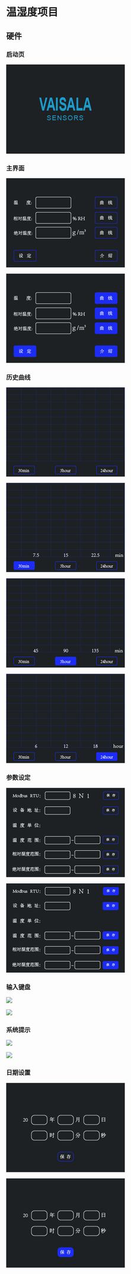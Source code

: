 # 温湿度项目

## 硬件

### 启动页

![](https://github.com/yuyiqiushui/project/blob/master/images/temp/logo.bmp)

### 主界面

![](https://github.com/yuyiqiushui/project/blob/master/images/temp/00.bmp)

![](https://github.com/yuyiqiushui/project/blob/master/images/temp/00_0.bmp)

### 历史曲线

![](https://github.com/yuyiqiushui/project/blob/master/images/temp/02.bmp)

![](https://github.com/yuyiqiushui/project/blob/master/images/temp/05.bmp)

![](https://github.com/yuyiqiushui/project/blob/master/images/temp/03.bmp)

![](https://github.com/yuyiqiushui/project/blob/master/images/temp/04.bmp)

### 参数设定

![](https://github.com/yuyiqiushui/project/blob/master/images/temp/01.bmp)

![](https://github.com/yuyiqiushui/project/blob/master/images/temp/01_0.bmp)

### 输入键盘

![]([https://github.com/yuyiqiushui/project/blob/master/images/temp/0_2%E9%94%AE%E7%9B%98.bmp](https://github.com/yuyiqiushui/project/blob/master/images/temp/0_2keyborde.bmp))

![]([https://github.com/yuyiqiushui/project/blob/master/images/temp/0_1%E9%94%AE%E7%9B%98.bmp](https://github.com/yuyiqiushui/project/blob/master/images/temp/0_1keyborde.bmp))

### 系统提示

![]([https://github.com/yuyiqiushui/project/blob/master/images/temp/0_2%E7%B3%BB%E7%BB%9F%E6%8F%90%E7%A4%BA.bmp](https://github.com/yuyiqiushui/project/blob/master/images/temp/0_2systip.bmp))

![]([https://github.com/yuyiqiushui/project/blob/master/images/temp/0_1%E7%B3%BB%E7%BB%9F%E6%8F%90%E7%A4%BA.bmp](https://github.com/yuyiqiushui/project/blob/master/images/temp/0_1systip.bmp))

### 日期设置

![](https://github.com/yuyiqiushui/project/blob/master/images/temp/06.bmp)

![](https://github.com/yuyiqiushui/project/blob/master/images/temp/06_1.bmp)
